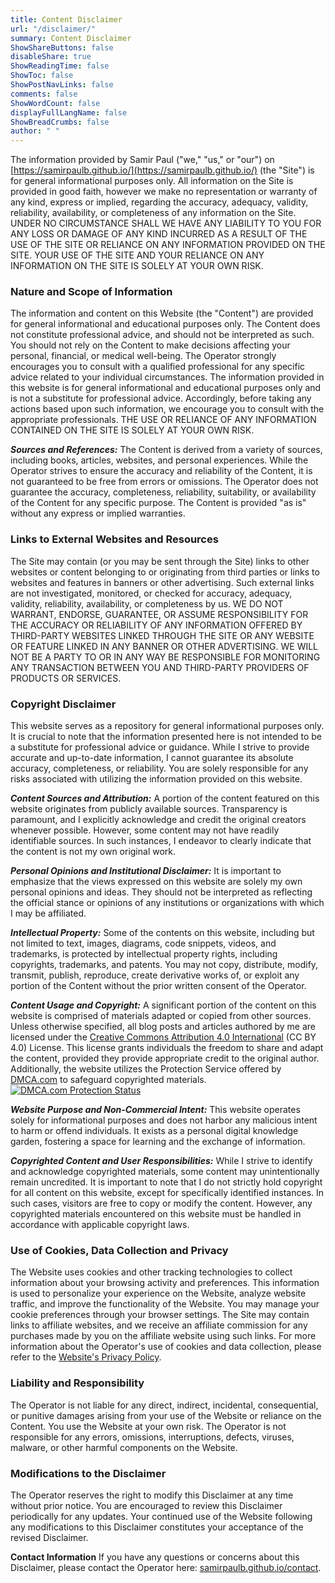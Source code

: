 ```yaml
---
title: Content Disclaimer
url: "/disclaimer/"
summary: Content Disclaimer
ShowShareButtons: false
disableShare: true
ShowReadingTime: false
ShowToc: false
ShowPostNavLinks: false
comments: false
ShowWordCount: false
displayFullLangName: false
ShowBreadCrumbs: false
author: " "
---
```



The information provided by  Samir Paul  ("we," "us," or "our") on  [https://samirpaulb.github.io/](https://samirpaulb.github.io/)  (the  "Site") is for general informational purposes only. All information on  the Site is provided in good faith, however we make no representation or warranty of any kind, express or implied, regarding the accuracy, adequacy, validity, reliability, availability, or completeness of any information on  the Site. UNDER NO CIRCUMSTANCE SHALL WE HAVE ANY LIABILITY TO YOU FOR ANY LOSS OR DAMAGE OF ANY KIND INCURRED AS A RESULT OF THE USE OF  THE SITE OR RELIANCE ON ANY INFORMATION PROVIDED ON  THE SITE. YOUR USE OF  THE SITE AND YOUR RELIANCE ON ANY INFORMATION ON  THE SITE  IS SOLELY AT YOUR OWN RISK.

### Nature and Scope of Information
The information and content on this Website (the "Content") are provided for general informational and educational purposes only. The Content does not constitute professional advice, and should not be interpreted as such. You should not rely on the Content to make decisions affecting your personal, financial, or medical well-being. The Operator strongly encourages you to consult with a qualified professional for any specific advice related to your individual circumstances. The information provided in this website is for general informational and educational purposes only and is not a substitute for professional advice. Accordingly, before taking any actions based upon such information, we encourage you to consult with the appropriate professionals.  THE USE OR RELIANCE OF ANY INFORMATION CONTAINED ON  THE SITE  IS SOLELY AT YOUR OWN RISK.

***Sources and References:***
The Content is derived from a variety of sources, including books, articles, websites, and personal experiences. While the Operator strives to ensure the accuracy and reliability of the Content, it is not guaranteed to be free from errors or omissions. The Operator does not guarantee the accuracy, completeness, reliability, suitability, or availability of the Content for any specific purpose. The Content is provided "as is" without any express or implied warranties.

### Links to External Websites and Resources
The Site may contain (or you may be sent through  the Site) links to other websites or content belonging to or originating from third parties or links to websites and features in banners or other advertising. Such external links are not investigated, monitored, or checked for accuracy, adequacy, validity, reliability, availability, or completeness by us. WE DO NOT WARRANT, ENDORSE, GUARANTEE, OR ASSUME RESPONSIBILITY FOR THE ACCURACY OR RELIABILITY OF ANY INFORMATION OFFERED BY THIRD-PARTY WEBSITES LINKED THROUGH THE SITE OR ANY WEBSITE OR FEATURE LINKED IN ANY BANNER OR OTHER ADVERTISING. WE WILL NOT BE A PARTY TO OR IN ANY WAY BE RESPONSIBLE FOR MONITORING ANY TRANSACTION BETWEEN YOU AND THIRD-PARTY PROVIDERS OF PRODUCTS OR SERVICES.

###  Copyright Disclaimer
This website serves as a repository for general informational purposes only. It is crucial to note that the information presented here is not intended to be a substitute for professional advice or guidance. While I strive to provide accurate and up-to-date information, I cannot guarantee its absolute accuracy, completeness, or reliability. You are solely responsible for any risks associated with utilizing the information provided on this website.

***Content Sources and Attribution:***
A portion of the content featured on this website originates from publicly available sources. Transparency is paramount, and I explicitly acknowledge and credit the original creators whenever possible. However, some content may not have readily identifiable sources. In such instances, I endeavor to clearly indicate that the content is not my own original work.

***Personal Opinions and Institutional Disclaimer:***
It is important to emphasize that the views expressed on this website are solely my own personal opinions and ideas. They should not be interpreted as reflecting the official stance or opinions of any institutions or organizations with which I may be affiliated.

***Intellectual Property:***
Some of the contents on this website, including but not limited to text, images, diagrams, code snippets, videos, and trademarks, is protected by intellectual property rights, including copyrights, trademarks, and patents. You may not copy, distribute, modify, transmit, publish, reproduce, create derivative works of, or exploit any portion of the Content without the prior written consent of the Operator.

***Content Usage and Copyright:***
A significant portion of the content on this website is comprised of materials adapted or copied from other sources. Unless otherwise specified, all blog posts and articles authored by me are licensed under the [Creative Commons Attribution 4.0 International](https://creativecommons.org/licenses/by/4.0/) (CC BY 4.0) License. This license grants individuals the freedom to share and adapt the content, provided they provide appropriate credit to the original author. Additionally, the website utilizes the Protection Service offered by [DMCA.com](https://www.dmca.com/) to safeguard copyrighted materials. [![DMCA.com Protection Status](https://www.dmca.com/Badges/dmca-badge-w150-5x1-06.png)](https://www.dmca.com/r/eey1d25)


***Website Purpose and Non-Commercial Intent:***
This website operates solely for informational purposes and does not harbor any malicious intent to harm or offend individuals. It exists as a personal digital knowledge garden, fostering a space for learning and the exchange of information.

***Copyrighted Content and User Responsibilities:***
While I strive to identify and acknowledge copyrighted materials, some content may unintentionally remain uncredited. It is important to note that I do not strictly hold copyright for all content on this website, except for specifically identified instances. In such cases, visitors are free to copy or modify the content. However, any copyrighted materials encountered on this website must be handled in accordance with applicable copyright laws.


### Use of Cookies, Data Collection and Privacy
The Website uses cookies and other tracking technologies to collect information about your browsing activity and preferences. This information is used to personalize your experience on the Website, analyze website traffic, and improve the functionality of the Website. You may manage your cookie preferences through your browser settings. The Site may contain links to affiliate websites, and we receive an affiliate commission for any purchases made by you on the affiliate website using such links. For more information about the Operator's use of cookies and data collection, please refer to the [Website's Privacy Policy](https://samirpaulb.github.io/privacy).

### Liability and Responsibility
The Operator is not liable for any direct, indirect, incidental, consequential, or punitive damages arising from your use of the Website or reliance on the Content. You use the Website at your own risk. The Operator is not responsible for any errors, omissions, interruptions, defects, viruses, malware, or other harmful components on the Website.

### Modifications to the Disclaimer
The Operator reserves the right to modify this Disclaimer at any time without prior notice. You are encouraged to review this Disclaimer periodically for any updates. Your continued use of the Website following any modifications to this Disclaimer constitutes your acceptance of the revised Disclaimer.

**Contact Information**
If you have any questions or concerns about this Disclaimer, please contact the Operator here: [samirpaulb.github.io/contact](https://samirpaulb.github.io/contact).
